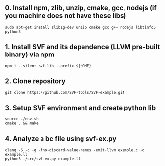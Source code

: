 ## 0. Install npm, zlib, unzip, cmake, gcc, nodejs (if you machine does not have these libs)
```
sudo apt-get install zlib1g-dev unzip cmake gcc g++ nodejs libtinfo5 python3
```

## 1. Install SVF and its dependence (LLVM pre-built binary) via npm
```
npm i --silent svf-lib --prefix ${HOME}
```

## 2. Clone repository
```
git clone https://github.com/SVF-tools/SVF-example.git
```

## 3. Setup SVF environment and create python lib
```
source ./env.sh
cmake . && make
```
## 4. Analyze a bc file using svf-ex.py
```
clang -S -c -g -fno-discard-value-names -emit-llvm example.c -o example.ll
python3 ./src/svf-ex.py example.ll
```
